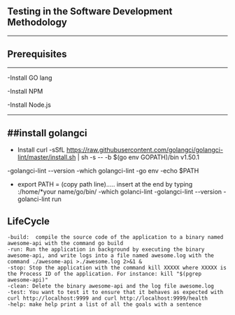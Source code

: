 ## Testing in the Software Development Methodology
--------------
## Prerequisites
--------------
-Install GO lang

-Install NPM

-Install Node.js

-----
##install golangci
-----
- Install curl -sSfL https://raw.githubusercontent.com/golangci/golangci-lint/master/install.sh | sh -s -- -b $(go env GOPATH)/bin v1.50.1

-golangci-lint --version
-which golangci-lint
-go env
-echo $PATH
- export PATH = (copy path line)..... insert at the end by typing :/home/*your name/go/bin/
-which golanci-lint
-golangci-lint --version
-golanci-lint run

## LifeCycle 
    -build:  compile the source code of the application to a binary named awesome-api with the command go build
    -run: Run the application in background by executing the binary awesome-api, and write logs into a file named awesome.log with the command ./awesome-api >./awesome.log 2>&1 &
    -stop: Stop the application with the command kill XXXXX where XXXXX is the Process ID of the application. For instance: kill "$(pgrep awesome-api)"
    -clean: Delete the binary awesome-api and the log file awesome.log
    -test: You want to test it to ensure that it behaves as expected with curl http://localhost:9999 and curl http://localhost:9999/health
    -help: make help print a list of all the goals with a sentence